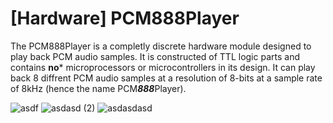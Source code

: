 # [Hardware] PCM888Player
The PCM888Player is a completly discrete hardware module designed to play back PCM audio samples. It is constructed of TTL logic parts and contains **no*** microprocessors or microcontrollers in its design. It can play back 8 diffrent PCM audio samples at a resolution of 8-bits at a sample rate of 8kHz (hence the name PCM***888***Player).

![asdf](https://user-images.githubusercontent.com/17792367/136730472-d3723425-0bc8-43a6-8f51-a039c1a7663e.jpg)
![asdasd (2)](https://user-images.githubusercontent.com/17792367/136730481-324cb973-8789-4cba-b0d9-a50652f755bc.jpg)
![asdasdasd](https://user-images.githubusercontent.com/17792367/136730482-9491715f-46de-4d10-a8ca-2c18980ad210.jpg)
